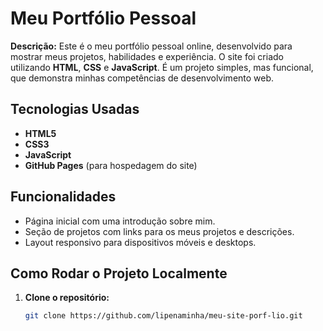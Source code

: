 # Meu Portfólio Pessoal

**Descrição:** Este é o meu portfólio pessoal online, desenvolvido para mostrar meus projetos, habilidades e experiência. O site foi criado utilizando **HTML**, **CSS** e **JavaScript**. É um projeto simples, mas funcional, que demonstra minhas competências de desenvolvimento web.

## Tecnologias Usadas

- **HTML5**
- **CSS3**
- **JavaScript**
- **GitHub Pages** (para hospedagem do site)

## Funcionalidades

- Página inicial com uma introdução sobre mim.
- Seção de projetos com links para os meus projetos e descrições.
- Layout responsivo para dispositivos móveis e desktops.

## Como Rodar o Projeto Localmente

1. **Clone o repositório:**

   ```bash
   git clone https://github.com/lipenaminha/meu-site-porf-lio.git
